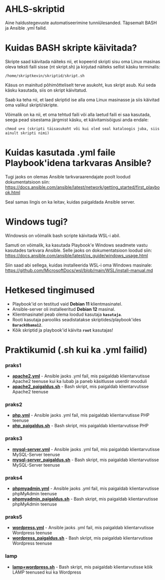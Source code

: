 # AHLS-skriptid
Aine haldustegevuste automatiseerimine tunniülesanded. Täpsemalt BASH ja Ansible .yml failid.
# Kuidas BASH skripte käivitada?
Skripte saad käivitada näiteks nii, et kopeerid skripti sisu oma Linux masinas oleva teksti faili sisse (nt skript.sh) ja kirjutad näiteks sellist käsku terminalis:
```
/home/skriptkevin/skriptid/skript.sh
```
Käsus on mainitud põhimõtteliselt terve asukoht, kus skript asub. Kui seda käsku kasutada, siis on skript käivitatud.

Saab ka teha nii, et laed skriptid ise alla oma Linux masinasse ja siis käivitad oma valikul skripti/skripte.

Võimalik on ka nii, et oma tehtud faili või alla laetud faili ei saa kasutada, seega pead sisestama järgmist käsku, et käivitamisõigusi anda endale:
```
chmod u+x (skripti täisasukoht või kui oled seal kataloogis juba, siis ainult skripti nimi)
```
# Kuidas kasutada .yml faile Playbook'idena tarkvaras Ansible?
Tugi jaoks on olemas Ansible tarkvaraarendajate poolt loodud dokumentatsioon siin: https://docs.ansible.com/ansible/latest/network/getting_started/first_playbook.html

Seal samas lingis on ka leitav, kuidas paigaldada Ansible server.
# Windows tugi?
Windowsis on võimalik bash scripte käivitada WSL-i abil.

Samuti on võimalik, ka kasutada Playbook'e Windows seadmete vastu kasutades tarkvara Ansible. Selle jaoks on dokumentatsioon loodud siin: https://docs.ansible.com/ansible/latest/os_guide/windows_usage.html


Siin saad abi sellega, kuidas  installeerida WSL-i oma Windows masinale: https://github.com/MicrosoftDocs/wsl/blob/main/WSL/install-manual.md

# Hetkesed tingimused
* Playbook'id on testitud vaid **Debian 11** klientmasinatel.
* Ansible-server oli installeeritud **Debian 12** masinal.
* Klientmasinatel peab olema loodud kasutaja **`kasutaja`**.
* Rooti kasutaja parooliks seadistatakse skriptides/playbook'ides **`BarackObama12`**.
* Kõik skriptid ja playbook'id käivita **`root`** kasutajas!

# Praktikumid (.sh kui ka .yml failid)
### praks1
* [__apache2.yml__](https://github.com/kevinsuttits21/AHLS-skriptid/blob/main/praks1/apache2.yml) - Ansible jaoks .yml fail, mis paigaldab klientarvutisse Apache2 teenuse kui ka lubab ja paneb käsitlusse userdir mooduli
* [__apache2_paigaldus.sh__](https://github.com/kevinsuttits21/AHLS-skriptid/blob/main/praks1/apache2_paigaldus.sh) - Bash skript, mis paigaldab klientarvutisse Apache2 teenuse

### praks2
* [__php.yml__](https://github.com/kevinsuttits21/AHLS-skriptid/blob/main/praks2/php.yml) - Ansible jaoks .yml fail, mis paigaldab klientarvutisse PHP teenuse
* [__php_paigaldus.sh__](https://github.com/kevinsuttits21/AHLS-skriptid/blob/main/praks2/php_paigaldus.sh) - Bash skript, mis paigaldab klientarvutisse PHP

### praks3
* [__mysql-server.yml__](https://github.com/kevinsuttits21/AHLS-skriptid/blob/main/praks3/mysql-server.yml) - Ansible jaoks .yml fail, mis paigaldab klientarvutisse MySQL-Server teenuse
* [__mysql-server_paigaldus.sh__](https://github.com/kevinsuttits21/AHLS-skriptid/blob/main/praks3/mysql-server_paigaldus.sh) - Bash skript, mis paigaldab klientarvutisse MySQL-Server teenuse

### praks4
* [__phpmyadmin.yml__](https://github.com/kevinsuttits21/AHLS-skriptid/blob/main/praks4/phpmyadmin.yml) - Ansible jaoks .yml fail, mis paigaldab klientarvutisse phpMyAdmin teenuse
* [__phpmyadmin_paigaldus.sh__](https://github.com/kevinsuttits21/AHLS-skriptid/blob/main/praks4/phpmyadmin_paigaldus.sh) - Bash skript, mis paigaldab klientarvutisse phpMyAdmin teenuse

### praks5
* [__wordpress.yml__](https://github.com/kevinsuttits21/AHLS-skriptid/blob/main/praks5/wordpress.yml) - Ansible jaoks .yml fail, mis paigaldab klientarvutisse Wordpress teenuse
* [__wordpress_paigaldus.sh__](https://github.com/kevinsuttits21/AHLS-skriptid/blob/main/praks5/wordpress_paigaldus.sh) - Bash skript, mis paigaldab klientarvutisse Wordpress teenuse

### lamp
* [__lamp+wordpress.sh__](https://github.com/kevinsuttits21/AHLS-skriptid/blob/main/lamp/lamp%2Bwordpress.sh) - Bash skript, mis paigaldab klientarvutisse kõik LAMP teenused kui ka Wordpress
